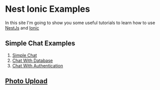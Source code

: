 # Nest Ionic Examples

In this site I'm going to show you some useful tutorials to learn how to use [NestJs](http://docs.nestjs.com/) and [Ionic](https://ionicframework.com/getting-started#cli)

## Simple Chat Examples

1. [Simple Chat](https://nest-ionic-examples.github.io/01-simple-chat/)
2. [Chat With Database](https://nest-ionic-examples.github.io/02-chat-with-db/)
3. [Chat With Authentication](https://nest-ionic-examples.github.io/03-chat-with-auth/)

## [Photo Upload](https://nest-ionic-examples.github.io/photo-upload/)

